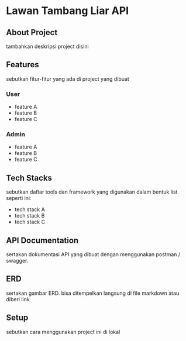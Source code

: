 # Lawan Tambang Liar API

## About Project
tambahkan deskripsi project disini

## Features
sebutkan fitur-fitur yang ada di project yang dibuat

### User
- feature A
- feature B
- feature C

### Admin
- feature A
- feature B
- feature C

## Tech Stacks
sebutkan daftar tools dan framework yang digunakan dalam bentuk list seperti ini:
- tech stack A
- tech stack B
- tech stack C

## API Documentation
sertakan dokumentasi API yang dibuat dengan menggunakan postman / swagger.

## ERD
sertakan gambar ERD. bisa ditempelkan langsung di file markdown atau diberi link

## Setup 
sebutkan cara menggunakan project ini di lokal